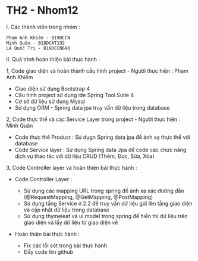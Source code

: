 # TH2 - Nhom12
I. Các thành viên trong nhóm :

    Phạm Anh Khiêm - B19DCCN
    Minh Quân - B18DCAT192
    Lê Quốc Trị - B19DCCN690

II. Quá trình hoàn thiện bài thực hành :

1, Code giao diện và hoàn thành cấu hình project - Người thực hiện : Phạm Anh Khiêm

  - Giao diện sử dụng Bootstrap 4 
  - Cấu hình project sử dụng ide Spring Tool Suite 4 
  - Cơ sở dữ liệu sử dụng Mysql 
  - Sử dụng ORM - Spring data jpa truy vấn dữ liệu trong database

2, Code thực thể và các Service Layer trong project - Người thực hiện : Minh Quân

  - Code thực thể Product : Sử dụgn Spring data jpa để ánh xạ thực thể với database
  - Code Service layer : Sử dụng Spring data Jpa để code các chức năng dịch vụ thao tác với dữ liệu CRUD (Thêm, Đọc, Sửa, Xóa)

3, Code Controller layer và hoàn thiện bài thực hành :

  - Code Controller Layer : 
    + Sử dụng các mapping URL trong spring để ánh xạ xác đường dẫn (@RequestMapping, @GetMapping, @PostMapping)
    + Sử dụng tầng Service ở 2.2 để truy vấn dữ liệu gửi lên tầng giao diện và cập nhật dữ liệu trong database
    + Sử dụng thymeleaf và ui.model trong spring để hiển thị dữ liệu trên giao diện và lấy dữ liệu từ giao diện về
  
  - Hoàn thiện bài thực hành :
    + Fix các lỗi sót trong bài thực hành
    + Đẩy code lên github 
